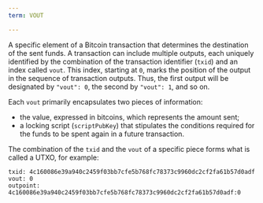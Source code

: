 ```yaml
---
term: VOUT

---
```

A specific element of a Bitcoin transaction that determines the destination of the sent funds. A transaction can include multiple outputs, each uniquely identified by the combination of the transaction identifier (`txid`) and an index called `vout`. This index, starting at `0`, marks the position of the output in the sequence of transaction outputs. Thus, the first output will be designated by `"vout": 0`, the second by `"vout": 1`, and so on.

Each `vout` primarily encapsulates two pieces of information:


- the value, expressed in bitcoins, which represents the amount sent;
- a locking script (`scriptPubKey`) that stipulates the conditions required for the funds to be spent again in a future transaction.

The combination of the `txid` and the `vout` of a specific piece forms what is called a UTXO, for example:

```text
txid: 4c160086e39a940c2459f03bb7cfe5b768fc78373c9960dc2cf2fa61b57d0adf
vout: 0
outpoint: 4c160086e39a940c2459f03bb7cfe5b768fc78373c9960dc2cf2fa61b57d0adf:0
```